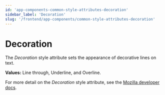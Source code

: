 ```yaml
---
id: 'app-components-common-style-attributes-decoration'
sidebar_label: 'Decoration'
slug: '/frontend/app-components/common-style-attributes-decoration'
---
```

# Decoration
The *Decoration* style attribute sets the appearance of decorative lines on text.

**Values:** Line through, Underline, and Overline.

For more detail on the *Decoration* style attribute, see the [Mozilla developer docs](https://developer.mozilla.org/en-US/docs/Web/CSS/decoration).
